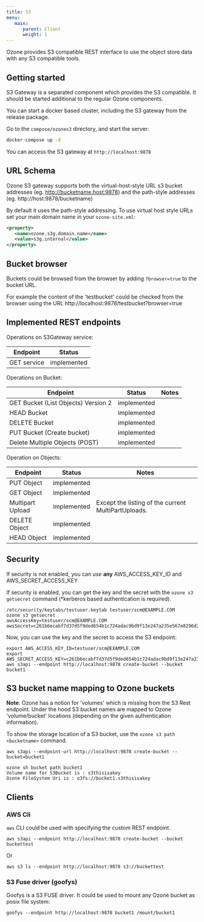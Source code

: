 ```yaml
---
title: S3
menu:
   main:
      parent: Client
      weight: 1
---
```


<!---
  Licensed to the Apache Software Foundation (ASF) under one or more
  contributor license agreements.  See the NOTICE file distributed with
  this work for additional information regarding copyright ownership.
  The ASF licenses this file to You under the Apache License, Version 2.0
  (the "License"); you may not use this file except in compliance with
  the License.  You may obtain a copy of the License at

      http://www.apache.org/licenses/LICENSE-2.0

  Unless required by applicable law or agreed to in writing, software
  distributed under the License is distributed on an "AS IS" BASIS,
  WITHOUT WARRANTIES OR CONDITIONS OF ANY KIND, either express or implied.
  See the License for the specific language governing permissions and
  limitations under the License.
-->

Ozone provides S3 compatible REST interface to use the object store data with any S3 compatible tools.

## Getting started

S3 Gateway is a separated component which provides the S3 compatible. It should be started additional to the regular Ozone components.

You can start a docker based cluster, including the S3 gateway from the release package.

Go to the `compose/ozones3` directory, and start the server:

```bash
docker-compose up -d
```

You can access the S3 gateway at `http://localhost:9878`

## URL Schema

Ozone S3 gateway supports both the virtual-host-style URL s3 bucket addresses (eg. http://bucketname.host:9878) and the path-style addresses (eg. http://host:9878/bucketname)

By default it uses the path-style addressing. To use virtual host style URLs set your main domain name in your `ozone-site.xml`:

```xml
<property>
   <name>ozone.s3g.domain.name</name>
   <value>s3g.internal</value>
</property>
```

## Bucket browser

Buckets could be browsed from the browser by adding `?browser=true` to the bucket URL.

For example the content of the 'testbucket' could be checked from the browser using the URL http://localhost:9878/testbucket?browser=true


## Implemented REST endpoints

Operations on S3Gateway service:

Endpoint    | Status      |
------------|-------------|
GET service | implemented |

Operations on Bucket:

Endpoint                            | Status      | Notes
------------------------------------|-------------|---------------
GET Bucket (List Objects) Version 2 | implemented |
HEAD Bucket                         | implemented |
DELETE Bucket                       | implemented |
PUT Bucket (Create bucket)          | implemented |
Delete Multiple Objects (POST)      | implemented |

Operation on Objects:

Endpoint                            | Status          | Notes
------------------------------------|-----------------|---------------
PUT Object                          | implemented     |
GET Object                          | implemented     |
Multipart Upload                    | implemented     | Except the listing of the current MultiPartUploads.
DELETE Object                       | implemented     |
HEAD Object                         | implemented     |


## Security

If security is not enabled, you can *use* **any** AWS_ACCESS_KEY_ID and AWS_SECRET_ACCESS_KEY

If security is enabled, you can get the key and the secret with the `ozone s3 getsecret` command (*kerberos based authentication is required).

```
/etc/security/keytabs/testuser.keytab testuser/scm@EXAMPLE.COM
ozone s3 getsecret
awsAccessKey=testuser/scm@EXAMPLE.COM
awsSecret=c261b6ecabf7d37d5f9ded654b1c724adac9bd9f13e247a235e567e8296d2999

```

Now, you can use the key and the secret to access the S3 endpoint:

```
export AWS_ACCESS_KEY_ID=testuser/scm@EXAMPLE.COM
export AWS_SECRET_ACCESS_KEY=c261b6ecabf7d37d5f9ded654b1c724adac9bd9f13e247a235e567e8296d2999
aws s3api --endpoint http://localhost:9878 create-bucket --bucket bucket1
```


## S3 bucket name mapping to Ozone buckets

**Note**: Ozone has a notion for 'volumes' which is missing from the S3 Rest endpoint. Under the hood S3 bucket names are mapped to Ozone 'volume/bucket' locations (depending on the given authentication information).

To show the storage location of a S3 bucket, use the `ozone s3 path <bucketname>` command.

```
aws s3api --endpoint-url http://localhost:9878 create-bucket --bucket=bucket1

ozone sh bucket path bucket1
Volume name for S3Bucket is : s3thisisakey
Ozone FileSystem Uri is : o3fs://bucket1.s3thisisakey
```

## Clients

### AWS Cli

`aws` CLI could be used with specifying the custom REST endpoint.

```
aws s3api --endpoint http://localhost:9878 create-bucket --bucket buckettest
```

Or

```
aws s3 ls --endpoint http://localhost:9878 s3://buckettest
```

### S3 Fuse driver (goofys)

Goofys is a S3 FUSE driver. It could be used to mount any Ozone bucket as posix file system:


```
goofys --endpoint http://localhost:9878 bucket1 /mount/bucket1
```
